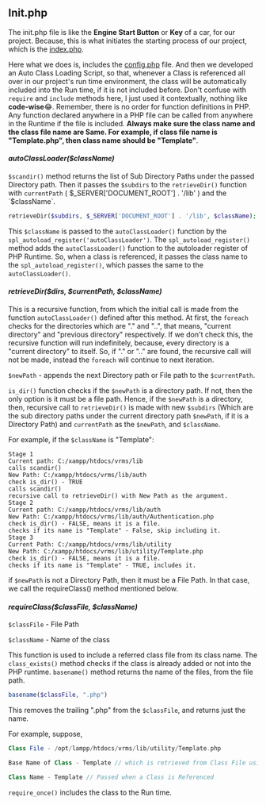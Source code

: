 ## Init.php

The init.php file is like the **Engine Start Button** or **Key** of a car, for our project. Because, this is what initiates the starting process of our project, which is the [index.php](../index.php). 

Here what we does is, includes the [config.php](config.php) file. And then we developed an Auto Class Loading Script, so that, whenever a Class is referenced all over in our project's run time environment, the class will be automatically included into the Run time, if it is not included before. Don't confuse with `require` and `include` methods here, I just used it contextually, nothing like **code-wise**😂. Remember, there is no order for function definitions in PHP. Any function declared anywhere in a PHP file can be called from anywhere in the Runtime if the file is included. **Always make sure the class name and the class file name are Same. For example, if class file name is "Template.php", then class name should be "Template"**.

####  *autoClassLoader($className)*

`$scandir()` method returns the list of Sub Directory Paths under the passed Directory path. Then it passes the `$subdirs` to the `retrieveDir()` function with `currentPath` (  $_SERVER['DOCUMENT_ROOT'] . '/lib' ) and the `$className`. 

```php
retrieveDir($subdirs, $_SERVER['DOCUMENT_ROOT'] . '/lib', $className);
```

This `$className` is passed to the `autoClassLoader()` function by the `spl_autoload_register('autoClassLoader')`. The `spl_autoload_register()` method adds the `autoClassLoader()` function to the autoloader register of PHP Runtime. So, when a class is referenced, it passes the class name to the `spl_autoload_register()`, which passes the same to the `autoClassLoader()`.

#### *retrieveDir($dirs, $currentPath, $className)*

This is a recursive function, from which the initial call is made from the function `autoClassLoader()` defined after this method. At first, the `foreach` checks for the directories which are "." and "..", that means, "current directory" and  "previous directory" respectively. If we don't check this, the recursive function will run indefinitely, because, every directory is a "current directory" to itself. So, if "." or ".." are found, the recursive call will not be made, instead the `foreach` will continue to next iteration. 

`$newPath` - appends the next Directory path or File path to the `$currentPath`.

`is_dir()` function checks if the `$newPath` is a directory path. If not, then the only option is it must be a file path. Hence, if the `$newPath` is a directory, then, recursive call to `retrieveDir()` is made with new `$subdirs` (Which are the sub directory paths under the current directory path `$newPath`, if it is a Directory Path) and `currentPath` as the `$newPath`, and `$className`.

For example, if the `$className` is "Template":

```
Stage 1
Current path: C:/xampp/htdocs/vrms/lib
calls scandir()
New Path: C:/xampp/htdocs/vrms/lib/auth
check is_dir() - TRUE
calls scandir()
recursive call to retrieveDir() with New Path as the argument.
Stage 2
Current path: C:/xampp/htdocs/vrms/lib/auth
New Path: C:/xampp/htdocs/vrms/lib/auth/Authentication.php
check is_dir() - FALSE, means it is a file.
checks if its name is "Template" - False, skip including it.
Stage 3
Current Path: C:/xampp/htdocs/vrms/lib/utility
New Path: C:/xampp/htdocs/vrms/lib/utility/Template.php
check is_dir() - FALSE, means it is a file.
checks if its name is "Template" - TRUE, includes it.
```

if `$newPath` is not a Directory Path, then it must be a File Path. In that case, we call the requireClass() method mentioned below.

#### *requireClass($classFile, $className)*

`$classFile` - File Path

`$className` - Name of the class

This function is used to include a referred class file from its class name. The `class_exists()` method checks if the class is already added or not into the PHP runtime.  `basename()` method returns the name of the files, from the file path. 

```php
basename($classFile, ".php")
```

This removes the trailing ".php" from the `$classFile`, and returns just the name.

For example, suppose, 

```php
Class File - /opt/lampp/htdocs/vrms/lib/utility/Template.php

Base Name of Class - Template // which is retrieved from Class File using basename() method.

Class Name - Template // Passed when a Class is Referenced
```

`require_once()` includes the class to the Run time.

